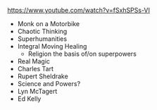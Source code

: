 https://www.youtube.com/watch?v=fSxhSPSs-VI

- Monk on a Motorbike
- Chaotic Thinking
- Superhumanities
- Integral Moving Healing
	- Religion the basis of/on superpowers
- Real Magic
- Charles Tart
- Rupert Sheldrake
- Science and Powers?
- Lyn McTagert
- Ed Kelly